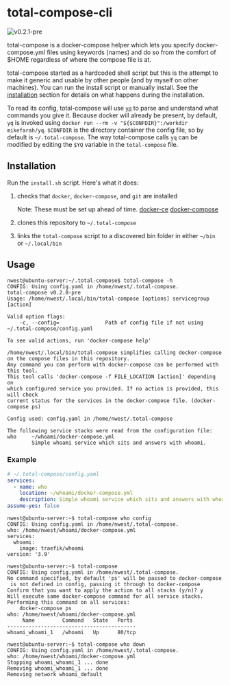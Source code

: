# total-compose-cli

![v0.2.1-pre](https://img.shields.io/badge/version-0.2.1--pre-orange)

total-compose is a docker-compose helper which lets you specify docker-compose.yml files using
keywords (names) and do so from the comfort of $HOME regardless of where the compose file
is at. 

total-compose started as a hardcoded shell script but this is the attempt to make it generic and
usable by other people (and by myself on other machines). You can run the install script or
manually install. See the [installation](#installation) section for details on what happens during
the installation.

To read its config, total-compose will use [`yq`](http://mikefarah.github.io/yq/)
to parse and understand what commands you give it. Because docker will already be present, 
by default, `yq` is invoked using `docker run --rm -v "${$CONFDIR}":/workdir mikefarah/yq`.
`$CONFDIR` is the directory container the config file, so by default is `~/.total-compose`.
The way total-compose calls `yq` can be modified by editing the `$YQ` variable in the 
`total-compose` file.

## Installation

Run the `install.sh` script. Here's what it does:

1. checks that `docker`, `docker-compose`, and `git` are installed

	Note: These must be set up ahead of time.
	[docker-ce](https://docs.docker.com/engine/install/) 
	[docker-compose](https://docs.docker.com/compose/install/)

2. clones this repository to `~/.total-compose`
3. links the `total-compose` script to a discovered bin folder in either `~/bin` or `~/.local/bin`

## Usage

```
nwest@ubuntu-server:~/.total-compose$ total-compose -h
CONFIG: Using config.yaml in /home/nwest/.total-compose.
total-compose v0.2.0-pre
Usage: /home/nwest/.local/bin/total-compose [options] servicegroup [action]

Valid option flags:
    -c, --config=               Path of config file if not using ~/.total-compose/config.yaml

To see valid actions, run 'docker-compose help'

/home/nwest/.local/bin/total-compose simplifies calling docker-compose on the compose files in this repository.
Any command you can perform with docker-compose can be performed with this tool.
This tool calls 'docker-compose -f FILE_LOCATION [action]' depending on
which configured service you provided. If no action is provided, this will check
current status for the services in the docker-compose file. (docker-compose ps)

Config used: config.yaml in /home/nwest/.total-compose

The following service stacks were read from the configuration file:
who     ~/whoami/docker-compose.yml
        Simple whoami service which sits and answers with whoami.
```

### Example
```yaml
# ~/.total-compose/config.yaml
services:
  - name: who
    location: ~/whoami/docker-compose.yml
    description: Simple whoami service which sits and answers with whoami.
assume-yes: false
```

```
nwest@ubuntu-server:~$ total-compose who config
CONFIG: Using config.yaml in /home/nwest/.total-compose.
who: /home/nwest/whoami/docker-compose.yml
services:
  whoami:
    image: traefik/whoami
version: '3.9'

nwest@ubuntu-server:~$ total-compose
CONFIG: Using config.yaml in /home/nwest/.total-compose.
No command specified, by default 'ps' will be passed to docker-compose
 is not defined in config, passing it through to docker-compose
Confirm that you want to apply the action to all stacks (y/n)? y
Will execute same docker-compose command for all service stacks.
Performing this command on all services:
    docker-compose ps
who: /home/nwest/whoami/docker-compose.yml
     Name         Command   State   Ports
------------------------------------------
whoami_whoami_1   /whoami   Up      80/tcp

nwest@ubuntu-server:~$ total-compose who down
CONFIG: Using config.yaml in /home/nwest/.total-compose.
who: /home/nwest/whoami/docker-compose.yml
Stopping whoami_whoami_1 ... done
Removing whoami_whoami_1 ... done
Removing network whoami_default
```